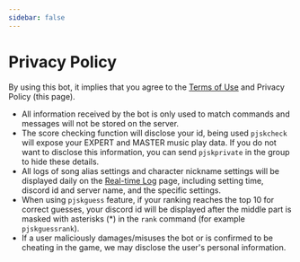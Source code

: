 ```yaml
---
sidebar: false
---
```

# Privacy Policy

By using this bot, it implies that you agree to the [Terms of Use](/en/licence/) and Privacy Policy (this page).

- All information received by the bot is only used to match commands and messages will not be stored on the server.
- The score checking function will disclose your id, being used `pjskcheck` will expose your EXPERT and MASTER music play data. If you do not want to disclose this information, you can send `pjskprivate` in the group to hide these details.
- All logs of song alias settings and character nickname settings will be displayed daily on the [Real-time Log](/dailylog/) page, including setting time, discord id and server name, and the specific settings.
- When using `pjskguess` feature, if your ranking reaches the top 10 for correct guesses, your discord id will be displayed after the middle part is masked with asterisks (*) in the `rank` command (for example `pjskguessrank`).
- If a user maliciously damages/misuses the bot or is confirmed to be cheating in the game, we may disclose the user's personal information.
